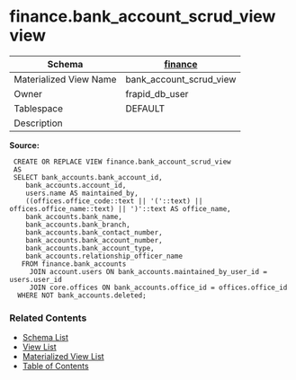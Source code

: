 # finance.bank_account_scrud_view view

| Schema | [finance](../../schemas/finance.md) |
| ------ | ----------------------------------------------- |
| Materialized View Name | bank_account_scrud_view |
| Owner | frapid_db_user |
| Tablespace | DEFAULT |
| Description |  |

**Source:**

```plpgsql
 CREATE OR REPLACE VIEW finance.bank_account_scrud_view
 AS
 SELECT bank_accounts.bank_account_id,
    bank_accounts.account_id,
    users.name AS maintained_by,
    ((offices.office_code::text || '('::text) || offices.office_name::text) || ')'::text AS office_name,
    bank_accounts.bank_name,
    bank_accounts.bank_branch,
    bank_accounts.bank_contact_number,
    bank_accounts.bank_account_number,
    bank_accounts.bank_account_type,
    bank_accounts.relationship_officer_name
   FROM finance.bank_accounts
     JOIN account.users ON bank_accounts.maintained_by_user_id = users.user_id
     JOIN core.offices ON bank_accounts.office_id = offices.office_id
  WHERE NOT bank_accounts.deleted;
```


### Related Contents
* [Schema List](../../schemas.md)
* [View List](../../views.md)
* [Materialized View List](../../materialized-views.md)
* [Table of Contents](../../README.md)

